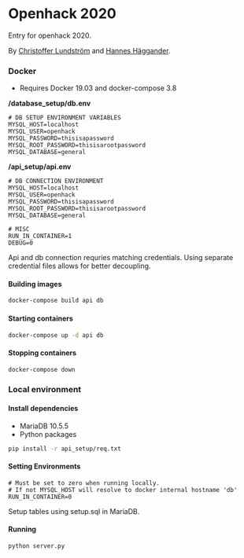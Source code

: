 # Openhack 2020

Entry for openhack 2020. 

By [Christoffer Lundström](https://github.com/clundstrom) and [Hannes Häggander](https://github.com/HannesHaggander).



### Docker

* Requires Docker 19.03 and docker-compose 3.8 

**/database_setup/db.env**
```dotenv
# DB SETUP ENVIRONMENT VARIABLES
MYSQL_HOST=localhost
MYSQL_USER=openhack
MYSQL_PASSWORD=thisisapassword
MYSQL_ROOT_PASSWORD=thisisarootpassword
MYSQL_DATABASE=general
```

**/api_setup/api.env**
```dotenv
# DB CONNECTION ENVIRONMENT
MYSQL_HOST=localhost
MYSQL_USER=openhack
MYSQL_PASSWORD=thisisapassword
MYSQL_ROOT_PASSWORD=thisisarootpassword
MYSQL_DATABASE=general

# MISC
RUN_IN_CONTAINER=1
DEBUG=0
```
Api and db connection requries matching credentials. Using separate credential files allows for better decoupling.

#### Building images
```bash
docker-compose build api db
```

#### Starting containers
```bash
docker-compose up -d api db
```

#### Stopping containers
```bash
docker-compose down
```

### Local environment

#### Install dependencies

* MariaDB 10.5.5
* Python packages

```bash
pip install -r api_setup/req.txt
```

#### Setting Environments

```dotenv
# Must be set to zero when running locally. 
# If not MYSQL_HOST will resolve to docker internal hostname 'db'
RUN_IN_CONTAINER=0
```

Setup tables using setup.sql in MariaDB.

#### Running

```bash
python server.py
``` 